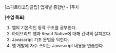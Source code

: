 [스파르타코딩클럽] 앱개발 종합반 - 1주차

**[수업 목표]**

1. 앱의 기본적인 동작 구조를 공부한다.
2. 하이브리드 앱과 React Native에 대해 간략히 살펴본다.
3. Javascript 기초 문법을 익힌다.
4. 앱 개발에 자주 쓰이는 Javascript 내용을 연습한다.
